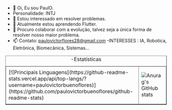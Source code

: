 - 👋 Oi, Eu sou PaulO.
- Personalidade: INTJ
- 👀 Estou interessado em resolver problemas.
- 🌱 Atualmente estou aprendendo Flutter.
- 💞️ Procuro colaborar com a evolução, talvez seja a única forma de resolver nosso maior problema.
- 📫 Contato: paulovictorflores28@gmail.com
-INTERESSES : IA, Robotica, Eletrônica, Biomecânica, Sistemas...  
<table border="1">
  <caption>-Estatísticas</caption>
<tr>
<td>
[![Principais Linguagens](https://github-readme-stats.vercel.app/api/top-langs/?username=paulovictorbuenoflores)](https://github.com/paulovictorbuenoflores/github-readme-stats)
</td>
<td> 
  
![Anurag's GitHub stats](https://github-readme-stats.vercel.app/api?username=paulovictorbuenoflores&bg_color=30,e96443,904e95&title_color=fff&text_color=fff)
</td>
</tr>
</table>


